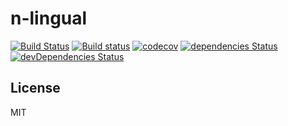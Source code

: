 # n-lingual

[![Build Status](https://travis-ci.org/kei-ito/n-lingual.svg?branch=master)](https://travis-ci.org/kei-ito/n-lingual)
[![Build status](https://ci.appveyor.com/api/projects/status/github/kei-ito/n-lingual?branch=master&svg=true)](https://ci.appveyor.com/project/kei-ito/n-lingual/branch/master)
[![codecov](https://codecov.io/gh/kei-ito/n-lingual/branch/master/graph/badge.svg)](https://codecov.io/gh/kei-ito/n-lingual)
[![dependencies Status](https://david-dm.org/kei-ito/n-lingual/status.svg)](https://david-dm.org/kei-ito/n-lingual)
[![devDependencies Status](https://david-dm.org/kei-ito/n-lingual/dev-status.svg)](https://david-dm.org/kei-ito/n-lingual?type=dev)

## License

MIT
